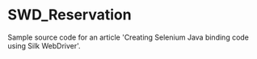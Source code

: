 # SWD_Reservation
Sample source code for an article 'Creating Selenium Java binding code using Silk WebDriver'.
